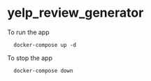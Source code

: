 # yelp_review_generator

To run the app
```
  docker-compose up -d 
```

To stop the app

```
  docker-compose down
```
